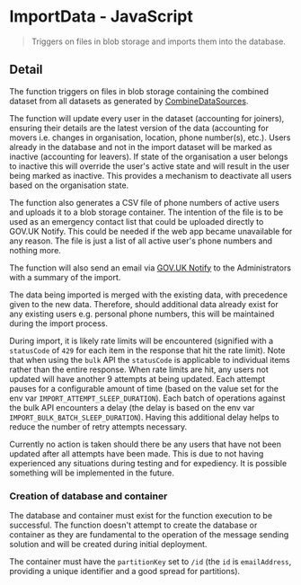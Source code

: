 # ImportData - JavaScript

> Triggers on files in blob storage and imports them into the database.

## Detail

The function triggers on files in blob storage containing the combined dataset
from all datasets as generated by [CombineDataSources](../CombineDataSources).

The function will update every user in the dataset (accounting for joiners),
ensuring their details are the latest version of the data (accounting for
movers i.e. changes in organisation, location, phone number(s), etc.). Users
already in the database and not in the import dataset will be marked
as inactive (accounting for leavers).
If state of the organisation a user belongs to inactive this will override the
user's active state and will result in the user being marked as inactive. This
provides a mechanism to deactivate all users based on the organisation state.

The function also generates a CSV file of phone numbers of active users and
uploads it to a blob storage container. The intention of the file is to be used
as an emergency contact list that could be uploaded directly to GOV.UK Notify.
This could be needed if the web app became unavailable for any reason.
The file is just a list of all active user's phone numbers and nothing more.

The function will also send an email via
[GOV.UK Notify](https://docs.notifications.service.gov.uk/node.html#send-an-email)
to the Administrators with a summary of the import.

The data being imported is merged with the existing data, with precedence given
to the new data. Therefore, should additional data already exist for any
existing users e.g. personal phone numbers, this will be maintained during the
import process.

During import, it is likely rate limits will be encountered (signified with a
`statusCode` of `429` for each item in the response that hit the rate limit).
Note that when using the `bulk` API the `statusCode` is applicable to
individual items rather than the entire response. When rate limits are hit, any
users not updated will have another 9 attempts at being updated. Each attempt
pauses for a configurable amount of time (based on the value set for the env
var `IMPORT_ATTEMPT_SLEEP_DURATION`). Each batch of operations against the bulk
API encounters a delay (the delay is based on the env var
`IMPORT_BULK_BATCH_SLEEP_DURATION`). Having this additional delay helps to
reduce the number of retry attempts necessary.

Currently no action is taken should there be any users that have not been
updated after all attempts have been made. This is due to not having
experienced any situations during testing and for expediency. It is possible
something will be implemented in the future.

### Creation of database and container

The database and container must exist for the function execution to be
successful. The function doesn't attempt to create the database or container
as they are fundamental to the operation of the message sending solution and
will be created during initial deployment.

The container must have the `partitionKey` set to `/id` (the `id` is
`emailAddress`, providing a unique identifier and a good spread for
partitions).
